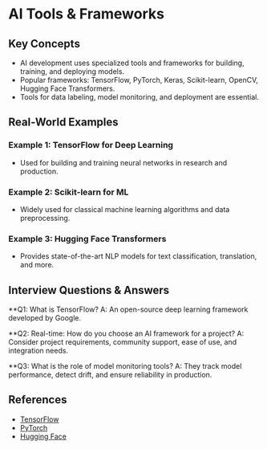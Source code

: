 # AI Tools & Frameworks

## Key Concepts
- AI development uses specialized tools and frameworks for building, training, and deploying models.
- Popular frameworks: TensorFlow, PyTorch, Keras, Scikit-learn, OpenCV, Hugging Face Transformers.
- Tools for data labeling, model monitoring, and deployment are essential.

## Real-World Examples

### Example 1: TensorFlow for Deep Learning
- Used for building and training neural networks in research and production.

### Example 2: Scikit-learn for ML
- Widely used for classical machine learning algorithms and data preprocessing.

### Example 3: Hugging Face Transformers
- Provides state-of-the-art NLP models for text classification, translation, and more.

## Interview Questions & Answers

**Q1: What is TensorFlow?
A: An open-source deep learning framework developed by Google.

**Q2: Real-time: How do you choose an AI framework for a project?
A: Consider project requirements, community support, ease of use, and integration needs.

**Q3: What is the role of model monitoring tools?
A: They track model performance, detect drift, and ensure reliability in production.

## References
- [TensorFlow](https://www.tensorflow.org/)
- [PyTorch](https://pytorch.org/)
- [Hugging Face](https://huggingface.co/)
